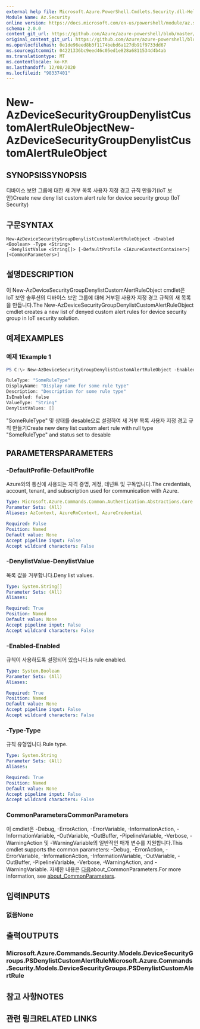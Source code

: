 ```yaml
---
external help file: Microsoft.Azure.PowerShell.Cmdlets.Security.dll-Help.xml
Module Name: Az.Security
online version: https://docs.microsoft.com/en-us/powershell/module/az.security/New-AzDeviceSecurityGroupDenylistCustomAlertRuleObject
schema: 2.0.0
content_git_url: https://github.com/Azure/azure-powershell/blob/master/src/Security/Security/help/New-AzDeviceSecurityGroupDenylistCustomAlertRuleObject.md
original_content_git_url: https://github.com/Azure/azure-powershell/blob/master/src/Security/Security/help/New-AzDeviceSecurityGroupDenylistCustomAlertRuleObject.md
ms.openlocfilehash: 0e1de96eed8b3f1174bebd6a127db91f9733dd67
ms.sourcegitcommit: 04221336bc9eed46c05ed1e828a6811534d4b4ab
ms.translationtype: MT
ms.contentlocale: ko-KR
ms.lasthandoff: 12/08/2020
ms.locfileid: "98337401"
---
```

# <span data-ttu-id="13204-101">New-AzDeviceSecurityGroupDenylistCustomAlertRuleObject</span><span class="sxs-lookup"><span data-stu-id="13204-101">New-AzDeviceSecurityGroupDenylistCustomAlertRuleObject</span></span>

## <span data-ttu-id="13204-102">SYNOPSIS</span><span class="sxs-lookup"><span data-stu-id="13204-102">SYNOPSIS</span></span>
<span data-ttu-id="13204-103">디바이스 보안 그룹에 대한 새 거부 목록 사용자 지정 경고 규칙 만들기(IoT 보안)</span><span class="sxs-lookup"><span data-stu-id="13204-103">Create new deny list custom alert rule for device security group (IoT Security)</span></span>

## <span data-ttu-id="13204-104">구문</span><span class="sxs-lookup"><span data-stu-id="13204-104">SYNTAX</span></span>

```
New-AzDeviceSecurityGroupDenylistCustomAlertRuleObject -Enabled <Boolean> -Type <String>
 -DenylistValue <String[]> [-DefaultProfile <IAzureContextContainer>] [<CommonParameters>]
```

## <span data-ttu-id="13204-105">설명</span><span class="sxs-lookup"><span data-stu-id="13204-105">DESCRIPTION</span></span>
<span data-ttu-id="13204-106">이 New-AzDeviceSecurityGroupDenylistCustomAlertRuleObject cmdlet은 IoT 보안 솔루션의 디바이스 보안 그룹에 대해 거부된 사용자 지정 경고 규칙의 새 목록을 만듭니다.</span><span class="sxs-lookup"><span data-stu-id="13204-106">The New-AzDeviceSecurityGroupDenylistCustomAlertRuleObject cmdlet creates a new list of denyed custom alert rules for device security group in IoT security solution.</span></span>

## <span data-ttu-id="13204-107">예제</span><span class="sxs-lookup"><span data-stu-id="13204-107">EXAMPLES</span></span>

### <span data-ttu-id="13204-108">예제 1</span><span class="sxs-lookup"><span data-stu-id="13204-108">Example 1</span></span>
```powershell
PS C:\> New-AzDeviceSecurityGroupDenylistCustomAlertRuleObject -Enabled $false -Type "SomeRuleType" -DenylistValue @()

RuleType: "SomeRuleType"
DisplayName: "Display name for some rule type"
Description: "Description for some rule type"
IsEnabled: false
ValueType: "String"
DenylistValues: []
```

<span data-ttu-id="13204-109">"SomeRuleType" 및 상태를 desable으로 설정하여 새 거부 목록 사용자 지정 경고 규칙 만들기</span><span class="sxs-lookup"><span data-stu-id="13204-109">Create new deny list custom alert rule with rull type "SomeRuleType" and status set to desable</span></span>

## <span data-ttu-id="13204-110">PARAMETERS</span><span class="sxs-lookup"><span data-stu-id="13204-110">PARAMETERS</span></span>

### <span data-ttu-id="13204-111">-DefaultProfile</span><span class="sxs-lookup"><span data-stu-id="13204-111">-DefaultProfile</span></span>
<span data-ttu-id="13204-112">Azure와의 통신에 사용되는 자격 증명, 계정, 테넌트 및 구독입니다.</span><span class="sxs-lookup"><span data-stu-id="13204-112">The credentials, account, tenant, and subscription used for communication with Azure.</span></span>

```yaml
Type: Microsoft.Azure.Commands.Common.Authentication.Abstractions.Core.IAzureContextContainer
Parameter Sets: (All)
Aliases: AzContext, AzureRmContext, AzureCredential

Required: False
Position: Named
Default value: None
Accept pipeline input: False
Accept wildcard characters: False
```

### <span data-ttu-id="13204-113">-DenylistValue</span><span class="sxs-lookup"><span data-stu-id="13204-113">-DenylistValue</span></span>
<span data-ttu-id="13204-114">목록 값을 거부합니다.</span><span class="sxs-lookup"><span data-stu-id="13204-114">Deny list values.</span></span>

```yaml
Type: System.String[]
Parameter Sets: (All)
Aliases:

Required: True
Position: Named
Default value: None
Accept pipeline input: False
Accept wildcard characters: False
```

### <span data-ttu-id="13204-115">-Enabled</span><span class="sxs-lookup"><span data-stu-id="13204-115">-Enabled</span></span>
<span data-ttu-id="13204-116">규칙이 사용하도록 설정되어 있습니다.</span><span class="sxs-lookup"><span data-stu-id="13204-116">Is rule enabled.</span></span>

```yaml
Type: System.Boolean
Parameter Sets: (All)
Aliases:

Required: True
Position: Named
Default value: None
Accept pipeline input: False
Accept wildcard characters: False
```

### <span data-ttu-id="13204-117">-Type</span><span class="sxs-lookup"><span data-stu-id="13204-117">-Type</span></span>
<span data-ttu-id="13204-118">규칙 유형입니다.</span><span class="sxs-lookup"><span data-stu-id="13204-118">Rule type.</span></span>

```yaml
Type: System.String
Parameter Sets: (All)
Aliases:

Required: True
Position: Named
Default value: None
Accept pipeline input: False
Accept wildcard characters: False
```

### <span data-ttu-id="13204-119">CommonParameters</span><span class="sxs-lookup"><span data-stu-id="13204-119">CommonParameters</span></span>
<span data-ttu-id="13204-120">이 cmdlet은 -Debug, -ErrorAction, -ErrorVariable, -InformationAction, -InformationVariable, -OutVariable, -OutBuffer, -PipelineVariable, -Verbose, -WarningAction 및 -WarningVariable의 일반적인 매개 변수를 지원합니다.</span><span class="sxs-lookup"><span data-stu-id="13204-120">This cmdlet supports the common parameters: -Debug, -ErrorAction, -ErrorVariable, -InformationAction, -InformationVariable, -OutVariable, -OutBuffer, -PipelineVariable, -Verbose, -WarningAction, and -WarningVariable.</span></span> <span data-ttu-id="13204-121">자세한 내용은 [다음](http://go.microsoft.com/fwlink/?LinkID=113216)about_CommonParameters.</span><span class="sxs-lookup"><span data-stu-id="13204-121">For more information, see [about_CommonParameters](http://go.microsoft.com/fwlink/?LinkID=113216).</span></span>

## <span data-ttu-id="13204-122">입력</span><span class="sxs-lookup"><span data-stu-id="13204-122">INPUTS</span></span>

### <span data-ttu-id="13204-123">없음</span><span class="sxs-lookup"><span data-stu-id="13204-123">None</span></span>

## <span data-ttu-id="13204-124">출력</span><span class="sxs-lookup"><span data-stu-id="13204-124">OUTPUTS</span></span>

### <span data-ttu-id="13204-125">Microsoft.Azure.Commands.Security.Models.DeviceSecurityGroups.PSDenylistCustomAlertRule</span><span class="sxs-lookup"><span data-stu-id="13204-125">Microsoft.Azure.Commands.Security.Models.DeviceSecurityGroups.PSDenylistCustomAlertRule</span></span>

## <span data-ttu-id="13204-126">참고 사항</span><span class="sxs-lookup"><span data-stu-id="13204-126">NOTES</span></span>

## <span data-ttu-id="13204-127">관련 링크</span><span class="sxs-lookup"><span data-stu-id="13204-127">RELATED LINKS</span></span>

